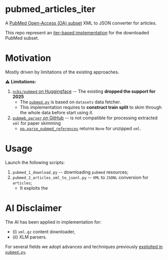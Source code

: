 # pubmed_articles_iter

A [PubMed Open-Access (OA) subset](https://pmc.ncbi.nlm.nih.gov/tools/ftp/) XML to JSON converter for articles. 

This repo represent an [iter-based implementation](https://github.com/nicolay-r/pubmed_articles_iter/blob/1dc021dbef965ad858b53b1a31eeb5237970d804/core/pubmed_parser.py#L6-L20) for the downloaded PubMed subset.

# Motivation

Mostly driven by limitations of the existing approaches.

⚠️ **Limitations:**
1. [`ncbi/pubmed` on Huggingface](https://huggingface.co/datasets/ncbi/pubmed) -- The existing **dropped the support for 2025**
    * The [`pubmed.py`](https://huggingface.co/datasets/ncbi/pubmed/blob/main/pubmed.py) is based on `datasets` data fetcher. 
    * This implementation requires to **construct train split** to skim through the whole data before start using it.
2. [`pubmeb_parser` on GitHub](https://github.com/titipata/pubmed_parser) -- is not compatible for processing extracted `xml` for paper skimming
    * [`pp.parse_pubmed_references`](https://github.com/titipata/pubmed_parser?tab=readme-ov-file#parse-pubmed-oa-citation-references) returns `None` for unzipped `xml`.

# Usage

Launch the following scripts:
1. `pubmed_1_download.py` -- downloading `pubmed` resources;
2. `pubmed_2_articles_xml_to_jsonl.py` -- `XML` to `JSONL` conversion for `articles`;
   * It exploits the

# AI Disclaimer

The AI has been applied in implementation for: 
* (i) `xml.gz` content downloader,
* (ii) XLM parsers.

For several fields we adopt advances and techniques previously [exploited in `pubmed.py`](https://huggingface.co/datasets/ncbi/pubmed/blob/main/pubmed.py). 

